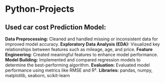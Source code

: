 # Python-Projects
##  Used car cost Prediction Model:
**Data Preprocessing:** Cleaned and handled missing or inconsistent data for improved model accuracy.
**Exploratory Data Analysis (EDA):** Visualized key relationships between features such as mileage, age, and price.
**Feature Engineering**: Created meaningful features to enhance model performance.
**Model Building:** Implemented and compared regression models to determine the best-performing algorithm.
**Evaluation:** Evaluated model performance using metrics like RMSE and R².
**Libraries:** pandas, numpy, matplotlib, seaborn, scikit-learn
